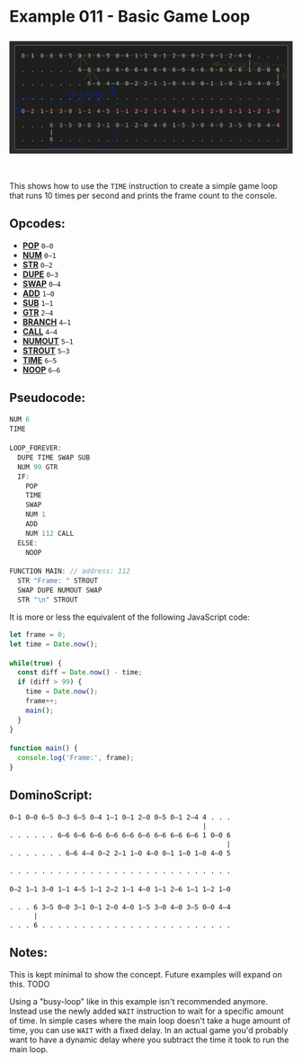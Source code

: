 Example 011 - Basic Game Loop
=======================================

<img style="margin: 0.5rem 0 2rem;" src="../docs/example-011-flow.png" alt="Dominos" width="900">

This shows how to use the `TIME` instruction to create a simple game loop that runs 10 times per second and prints the frame count to the console.
 
## Opcodes:
- [**POP**](../readme.md#pop) `0—0`
- [**NUM**](../readme.md#num) `0—1`
- [**STR**](../readme.md#str) `0—2`
- [**DUPE**](../readme.md#dupe) `0—3`
- [**SWAP**](../readme.md#swap) `0—4`
- [**ADD**](../readme.md#add) `1—0`
- [**SUB**](../readme.md#sub) `1—1`
- [**GTR**](../readme.md#gtr) `2—4`
- [**BRANCH**](../readme.md#branch) `4—1`
- [**CALL**](../readme.md#call) `4—4`
- [**NUMOUT**](../readme.md#numout) `5—1`
- [**STROUT**](../readme.md#strout) `5—3`
- [**TIME**](../readme.md#time) `6—5`
- [**NOOP**](../readme.md#noop) `6—6`

## Pseudocode:

```js
NUM 6
TIME

LOOP_FOREVER:
  DUPE TIME SWAP SUB
  NUM 99 GTR
  IF:
    POP
    TIME
    SWAP
    NUM 1
    ADD
    NUM 112 CALL
  ELSE:
    NOOP

FUNCTION MAIN: // address: 112
  STR "Frame: " STROUT
  SWAP DUPE NUMOUT SWAP
  STR "\n" STROUT
```

It is more or less the equivalent of the following JavaScript code:

```js
let frame = 0;
let time = Date.now();

while(true) {
  const diff = Date.now() - time;
  if (diff > 99) {
    time = Date.now();
    frame++;
    main();
  }
}

function main() {
  console.log('Frame:', frame);
}
```

## DominoScript:

```
0—1 0—0 6—5 0—3 6—5 0—4 1—1 0—1 2—0 0—5 0—1 2—4 4 . . .
                                                |      
. . . . . . 6—6 6—6 6—6 6—6 6—6 6—6 6—6 6—6 6—6 1 0—0 6
                                                      |
. . . . . . . 6—6 4—4 0—2 2—1 1—0 4—0 0—1 1—0 1—0 4—0 5
                                                       
. . . . . . . . . . . . . . . . . . . . . . . . . . . .
                                                       
0—2 1—1 3—0 1—1 4—5 1—1 2—2 1—1 4—0 1—1 2—6 1—1 1—2 1—0
                                                       
. . . 6 3—5 0—0 3—1 0—1 2—0 4—0 1—5 3—0 4—0 3—5 0—0 4—4
      |                                                
. . . 6 . . . . . . . . . . . . . . . . . . . . . . . .
```

## Notes:
This is kept minimal to show the concept. Future examples will expand on this. TODO

Using a "busy-loop" like in this example isn't recommended anymore. Instead use the newly added `WAIT` instruction to wait for a specific amount of time. In simple cases where the main loop doesn't take a huge amount of time, you can use `WAIT` with a fixed delay. In an actual game you'd probably want to have a dynamic delay where you subtract the time it took to run the main loop.
